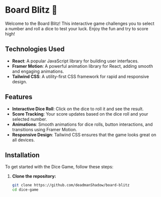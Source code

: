 # Board Blitz 🎲

Welcome to the Board Blitz! This interactive game challenges you to select a number and roll a dice to test your luck. Enjoy the fun and try to score high!

## Technologies Used

- **React**: A popular JavaScript library for building user interfaces.
- **Framer Motion**: A powerful animation library for React, adding smooth and engaging animations.
- **Tailwind CSS**: A utility-first CSS framework for rapid and responsive design.

## Features

- **Interactive Dice Roll**: Click on the dice to roll it and see the result.
- **Score Tracking**: Your score updates based on the dice roll and your selected number.
- **Animations**: Smooth animations for dice rolls, button interactions, and transitions using Framer Motion.
- **Responsive Design**: Tailwind CSS ensures that the game looks great on all devices.

## Installation

To get started with the Dice Game, follow these steps:

1. **Clone the repository:**

   ```bash
   git clone https://github.com/deadmanShadow/board-blitz
   cd dice-game
   ```
